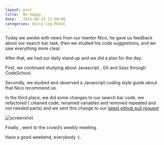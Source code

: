 ```yaml
---
layout: post
title:  Be happy
date:   2015-08-14 12:00:00
categories: daily-log-RGSoC
---
```


Today we awoke with news from our mentor Nico, he gave us feedback about our search bar task, then we studied his code suggestions, and we saw everything more clear.

After that, we had our daily stand up and we did a plan for the day:

First, we continued studying about Javascript , Git and Sass through CodeSchool.

Secondly, we studied and observed a Javascript coding style guide about that Nico recommend us.

In the third place, we did some changes to our search bar code, we refactored ( cleaned code, renamed variables and removed repeated and not needed parts) and we sent this change to our [latest github pull request](https://github.com/livingstyleguide/livingstyleguide/pull/160)

![screenshot](https://www.evernote.com/l/AndQ_abiPNBNWbTs345UWSWCJqvI_b8csuMB/image.png )

Finally , went to the crowd’s weekly meeting.

Have a good weekend, everybody :).
